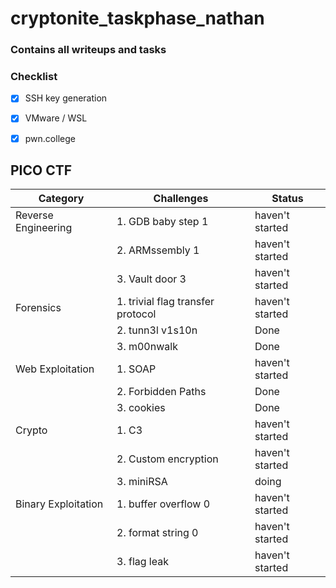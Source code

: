 # cryptonite_taskphase_nathan
### Contains all writeups and tasks
### Checklist

- [x] SSH key generation
- [x] VMware / WSL
- [x] pwn.college


## PICO CTF

| Category          | Challenges                                   | Status          |
|-|-|-|
| Reverse Engineering    | 1. GDB baby step 1                          | haven't started|
|                   | 2. ARMssembly 1                               | haven't started |
|                   | 3. Vault door 3                              | haven't started |
| Forensics         | 1. trivial flag transfer protocol           | haven't started |
|                   | 2. tunn3l v1s10n                             |Done |
|                   | 3. m00nwalk                                  | Done |
| Web Exploitation           | 1. SOAP                                      | haven't started |
|                   | 2. Forbidden Paths                           | Done |
|                   | 3. cookies                                   | Done |
| Crypto     | 1. C3                                       | haven't started |
|                   | 2. Custom encryption                         | haven't started |
|                   | 3. miniRSA                                   | doing |
| Binary Exploitation       | 1. buffer overflow 0                         | haven't started |
|                   | 2. format string 0                           | haven't started |
|                   | 3. flag leak                                 | haven't started |



